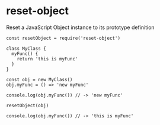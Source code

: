 # reset-object
Reset a JavaScript Object instance to its prototype definition

```
const resetObject = require('reset-object')

class MyClass {
  myFunc() {
    return 'this is myFunc'
  }
}

const obj = new MyClass()
obj.myFunc = () => 'new myFunc'

console.log(obj.myFunc()) // -> 'new myFunc'

resetObject(obj)

console.log(obj.myFunc()) // -> 'this is myFunc'
```
